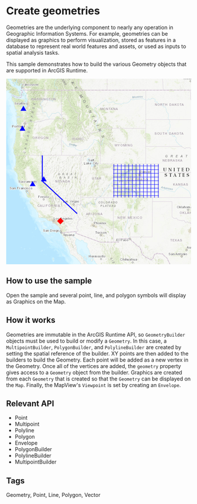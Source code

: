 # Create geometries

Geometries are the underlying component to nearly any operation in Geographic Information Systems. For example, geometries can be displayed as graphics to perform visualization, stored as features in a database to represent real world features and assets, or used as inputs to spatial analysis tasks.

This sample demonstrates how to build the various Geometry objects that are supported in ArcGIS Runtime.

![](screenshot.png)

## How to use the sample
Open the sample and several point, line, and polygon symbols will display as Graphics on the Map.

## How it works
Geometries are immutable in the ArcGIS Runtime API, so `GeometryBuilder` objects must be used to build or modify a `Geometry`. In this case, a `MultipointBuilder`, `PolygonBuilder`, and `PolylineBuilder` are created by setting the spatial reference of the builder. XY points are then added to the builders to build the Geometry. Each point will be added as a new vertex in the Geometry. Once all of the vertices are added, the `geometry` property gives access to a `Geometry` object from the builder. Graphics are created from each `Geometry` that is created so that the `Geometry` can be displayed on the `Map`. Finally, the MapView's `Viewpoint` is set by creating an `Envelope`.

## Relevant API
 - Point
 - Multipoint
 - Polyline
 - Polygon
 - Envelope
 - PolygonBuilder
 - PolylineBuilder
 - MultipointBuilder

## Tags
Geometry, Point, Line, Polygon, Vector

